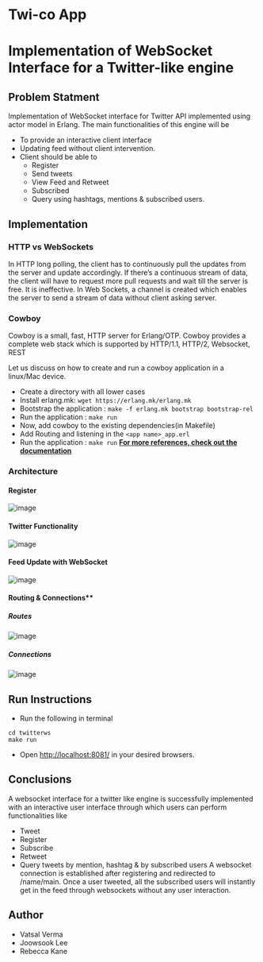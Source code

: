 # Twi-co App
# Implementation of WebSocket Interface for a Twitter-like engine
## Problem Statment
Implementation of WebSocket interface for Twitter API implemented using actor model in Erlang. The main functionalities of this engine will be
-   To provide an interactive client interface
-   Updating feed without client intervention.
-   Client should be able to
	-   Register
	-   Send tweets
	-   View Feed and Retweet
	-   Subscribed
	-   Query using hashtags, mentions & subscribed users.

## Implementation
### HTTP vs WebSockets
In HTTP long polling, the client has to continuously pull the updates from the server and update accordingly. If there’s a continuous stream of data, the client will have to request more pull requests and wait till the server is free. It is ineffective.
In Web Sockets, a channel is created which enables the server to send a stream of data without client asking server.
### Cowboy
Cowboy is a small, fast, HTTP server for Erlang/OTP. Cowboy provides a complete web stack which is supported by HTTP/1.1, HTTP/2, Websocket, REST

Let us discuss on how to create and run a cowboy application in a linux/Mac device.
-   Create a directory with all lower cases
-   Install erlang.mk: ```wget https://erlang.mk/erlang.mk```
-   Bootstrap the application : ```make -f erlang.mk bootstrap bootstrap-rel```
-   Run the application : ```make run```
-   Now, add cowboy to the existing dependencies(in Makefile)
-   Add Routing and listening in the ```<app name>_app.erl```
-   Run the application : ```make run```
[**For more references, check out the documentation**](https://ninenines.eu/docs/en/cowboy/2.6/guide/getting_started/)

### Architecture
####  Register
![image](https://user-images.githubusercontent.com/60289522/208279767-094aa9f2-ab50-411a-9142-ee7887c9645d.png )

####  Twitter Functionality
![image](https://user-images.githubusercontent.com/60289522/208279769-266b9d0c-df66-4ab8-a554-8c479adeadd1.png)

####  Feed Update with WebSocket
![image](https://user-images.githubusercontent.com/60289522/208279773-f7355592-89f4-421d-ab60-c143ffdcd3af.png)

#### Routing & Connections**
##### Routes
![image](https://user-images.githubusercontent.com/60289522/208279774-766416b1-a85e-4d22-a893-c3dba6ad3662.png)

##### Connections
![image](https://user-images.githubusercontent.com/60289522/208279777-1035d4d5-19f9-48cb-91ea-ed225ba2dc8e.png)

## Run Instructions
-   Run the following in terminal
```
cd twitterws
make run
```
-   Open [http://localhost:8081/](http://localhost:8081/) in your desired browsers.

## Conclusions

A websocket interface for a twitter like engine is successfully implemented with an interactive user interface through which users can perform functionalities like
-   Tweet
-   Register
-   Subscribe
-   Retweet
-   Query tweets by mention, hashtag & by subscribed users
A websocket connection is established after registering and redirected to /name/main. Once a user tweeted, all the subscribed users will instantly get in the feed through websockets without any user interaction.




## Author 
- Vatsal Verma
- Joowsook Lee
- Rebecca Kane
